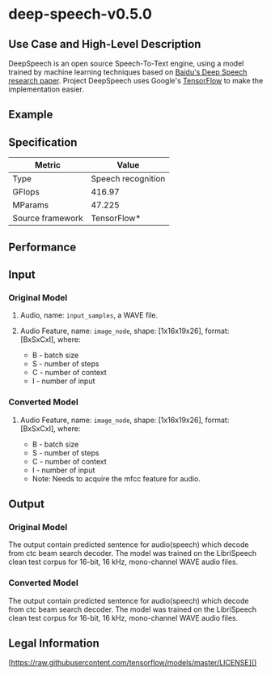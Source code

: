 # deep-speech-v0.5.0

## Use Case and High-Level Description

DeepSpeech is an open source Speech-To-Text engine, using a model trained by machine learning techniques based on [Baidu's Deep Speech research paper](https://arxiv.org/abs/1412.5567). Project DeepSpeech uses Google's [TensorFlow](https://www.tensorflow.org/) to make the implementation easier.

## Example

## Specification

| Metric                          | Value                                     |
|---------------------------------|-------------------------------------------|
| Type                            | Speech recognition                        |
| GFlops                          | 416.97                                    |
| MParams                         | 47.225                                    |
| Source framework                | TensorFlow\*                              |

## Performance

## Input

### Original Model

1. Audio, name: `input_samples`, a WAVE file.
2. Audio Feature, name: `image_node`, shape: [1x16x19x26], format: [BxSxCxI],
   where:

    - B - batch size
    - S - number of steps
    - C - number of context
    - I - number of input

### Converted Model

1. Audio Feature, name: `image_node`, shape: [1x16x19x26], format: [BxSxCxI],
   where:

    - B - batch size
    - S - number of steps
    - C - number of context
    - I - number of input

    * Note: Needs to acquire the mfcc feature for audio.

## Output

### Original Model

The output contain predicted sentence for audio(speech) which decode from ctc beam search decoder. The model was trained on the LibriSpeech clean test corpus for 16-bit, 16 kHz, mono-channel WAVE audio files.


### Converted Model

The output contain predicted sentence for audio(speech) which decode from ctc beam search decoder. The model was trained on the LibriSpeech clean test corpus for 16-bit, 16 kHz, mono-channel WAVE audio files.

## Legal Information

[https://raw.githubusercontent.com/tensorflow/models/master/LICENSE]()
